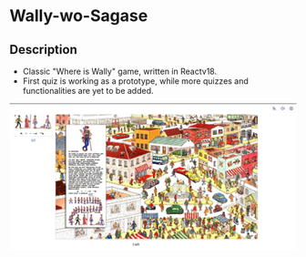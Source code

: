 # Wally-wo-Sagase

## Description
* Classic "Where is Wally" game, written in Reactv18.
* First quiz is working as a prototype, while more quizzes and functionalities are yet to be added. 

![Screencap](image.png)
